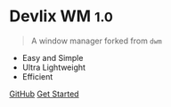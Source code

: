 <!-- ![logo](_media/icon.svg) -->

# Devlix WM <small>1.0</small>

> A window manager forked from `dwm`

- Easy and Simple
- Ultra Lightweight
- Efficient

[GitHub](https://github.com/Mohamed1242012/devlix.git)
[Get Started](#)

